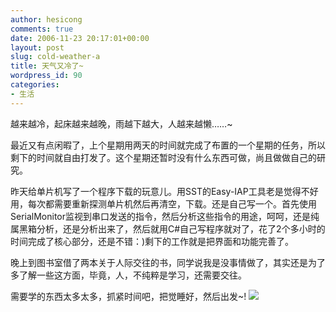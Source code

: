 ```yaml
---
author: hesicong
comments: true
date: 2006-11-23 20:17:01+00:00
layout: post
slug: cold-weather-a
title: 天气又冷了~
wordpress_id: 90
categories:
- 生活
---
```



越来越冷，起床越来越晚，雨越下越大，人越来越懒……~

最近又有点闲暇了，上个星期用两天的时间就完成了布置的一个星期的任务，所以剩下的时间就自由打发了。这个星期还暂时没有什么东西可做，尚且做做自己的研究。

昨天给单片机写了一个程序下载的玩意儿。用SST的Easy-IAP工具老是觉得不好用，每次都需要重新探测单片机然后再清空，下载。还是自己写一个。首先使用SerialMonitor监视到串口发送的指令，然后分析这些指令的用途，呵呵，还是纯属黑箱分析，还是分析出来了，然后就用C#自己写程序就对了，花了2个多小时的时间完成了核心部分，还是不错：)剩下的工作就是把界面和功能完善了。

晚上到图书室借了两本关于人际交往的书，同学说我是没事情做了，其实还是为了多了解一些这方面，毕竟，人，不纯粹是学习，还需要交往。

需要学的东西太多太多，抓紧时间吧，把觉睡好，然后出发~! ![](images/smilies/Face_68.gif)
